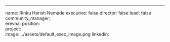 ---
name: Rinku Harish Nemade
executive: false
director: false
lead: false
community_manager:   
erevna:
position:  
project:  
image: ../assets/default_exec_image.png
linkedin: 
